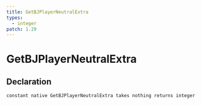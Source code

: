 ```yaml
---
title: GetBJPlayerNeutralExtra
types:
  - integer
patch: 1.29
---
```


# GetBJPlayerNeutralExtra

## Declaration

```jass
constant native GetBJPlayerNeutralExtra takes nothing returns integer
```
